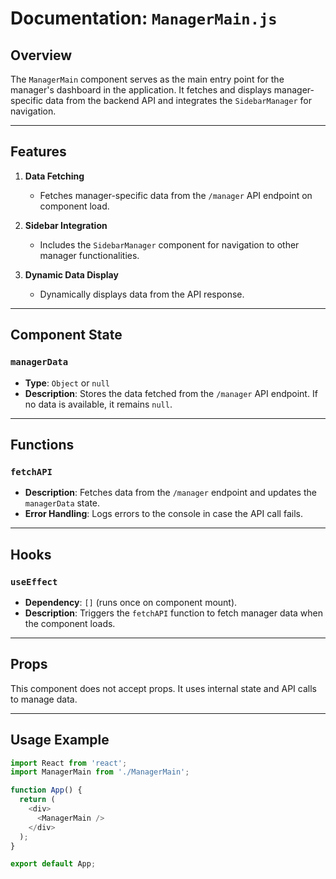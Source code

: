 # Documentation: `ManagerMain.js`

## Overview

The `ManagerMain` component serves as the main entry point for the manager's dashboard in the application. It fetches and displays manager-specific data from the backend API and integrates the `SidebarManager` for navigation.

---

## Features

1. **Data Fetching**
   - Fetches manager-specific data from the `/manager` API endpoint on component load.

2. **Sidebar Integration**
   - Includes the `SidebarManager` component for navigation to other manager functionalities.

3. **Dynamic Data Display**
   - Dynamically displays data from the API response.

---

## Component State

### `managerData`
- **Type**: `Object` or `null`
- **Description**: Stores the data fetched from the `/manager` API endpoint. If no data is available, it remains `null`.

---

## Functions

### `fetchAPI`
- **Description**: Fetches data from the `/manager` endpoint and updates the `managerData` state.
- **Error Handling**: Logs errors to the console in case the API call fails.

---

## Hooks

### `useEffect`
- **Dependency**: `[]` (runs once on component mount).
- **Description**: Triggers the `fetchAPI` function to fetch manager data when the component loads.

---

## Props

This component does not accept props. It uses internal state and API calls to manage data.

---

## Usage Example

```javascript
import React from 'react';
import ManagerMain from './ManagerMain';

function App() {
  return (
    <div>
      <ManagerMain />
    </div>
  );
}

export default App;
